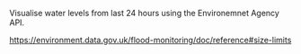 Visualise water levels from last 24 hours using the Environemnet Agency API.

https://environment.data.gov.uk/flood-monitoring/doc/reference#size-limits

